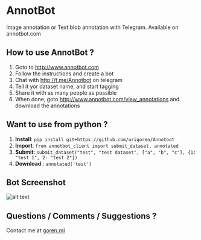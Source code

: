 # AnnotBot
Image annotation or Text blob annotation with Telegram.
Available on annotbot.com

## How to use AnnotBot ?
1. Goto to http://www.annotbot.com
1. Follow the instructions and create a bot
1. Chat with http://t.me/Annotbot on telegram
1. Tell it yor dataset name, and start tagging
1. Share it with as many people as possible
1. When done, goto http://www.annotbot.com/view_annotations and download the annotations

## Want to use from python ?
1. **Install**:  `pip install git+https://github.com/urigoren/Annotbot`
1. **Import**: `from annotbot_client import submit_dataset, annotated`
1. **Submit**: `submit_dataset("test", "test dataset", ["a", "b", "c"], {1: "test 1", 2: "test 2"})`
1. **Download** : `annotated('test')`

## Bot Screenshot
![alt text](https://github.com/urigoren/annotbot/blob/master/static/screenshot.png "Screenshot")

## Questions / Comments / Suggestions ?
Contact me at [goren.ml](http://www.goren4u.com)
